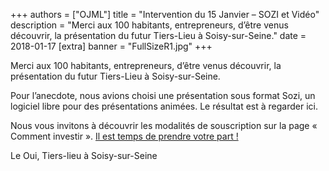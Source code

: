 +++
authors = ["OJML"]
title = "Intervention du 15 Janvier – SOZI et Vidéo"
description = "Merci aux 100 habitants, entrepreneurs, d’être venus découvrir, la présentation du futur Tiers-Lieu à Soisy-sur-Seine."
date = 2018-01-17
[extra]
banner = "FullSizeR1.jpg"
+++

Merci aux 100 habitants, entrepreneurs, d’être venus découvrir, la présentation du futur Tiers-Lieu à Soisy-sur-Seine.

Pour l’anecdote, nous avions choisi une présentation sous format Sozi, un logiciel libre pour des présentations animées. Le résultat est à regarder ici.

Nous vous invitons à découvrir les modalités de souscription sur la page « Comment investir ». [Il est temps de prendre votre part !](@cooperative)

Le Oui, Tiers-lieu à Soisy-sur-Seine
